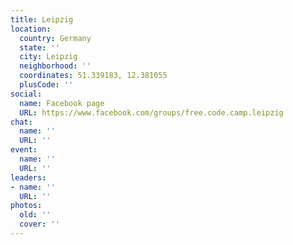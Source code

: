 ```yaml
---
title: Leipzig
location:
  country: Germany
  state: ''
  city: Leipzig
  neighborhood: ''
  coordinates: 51.339183, 12.381055
  plusCode: ''
social:
  name: Facebook page
  URL: https://www.facebook.com/groups/free.code.camp.leipzig
chat:
  name: ''
  URL: ''
event:
  name: ''
  URL: ''
leaders:
- name: ''
  URL: ''
photos:
  old: ''
  cover: ''
---
```

